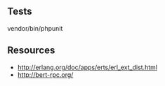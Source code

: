 Tests
-----
vendor/bin/phpunit

Resources
---------
  * http://erlang.org/doc/apps/erts/erl_ext_dist.html
  * http://bert-rpc.org/
